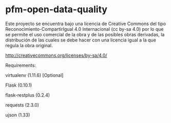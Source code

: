 pfm-open-data-quality
=====================

Este proyecto se encuentra bajo una licencia de Creative Commons del tipo Reconocimiento-CompartirIgual 4.0 Internacional  (cc by-sa 4.0) por lo que se permite el uso comercial de la obra y de las posibles obras derivadas, la distribución de las cuales se debe hacer con una licencia igual a la que regula la obra original.  

http://creativecommons.org/licenses/by-sa/4.0/


Requirements:

virtualenv (1.11.6) [Optional]

Flask (0.10.1)

flask-restplus (0.2.4)

requests (2.3.0)

ujson (1.33)
